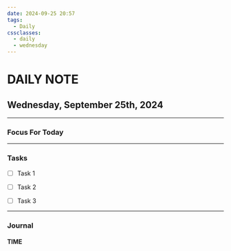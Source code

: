```yaml
---
date: 2024-09-25 20:57
tags:
  - Daily
cssclasses:
  - daily
  - wednesday
---
```

# DAILY NOTE
## Wednesday, September 25th, 2024
***
### Focus For Today





***
### Tasks

- [ ] Task 1
- [ ] Task 2
- [ ] Task 3


***
### Journal

#### TIME
